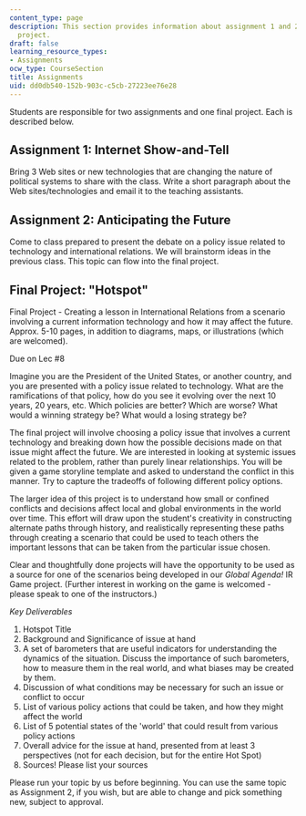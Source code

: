 ```yaml
---
content_type: page
description: This section provides information about assignment 1 and 2, and final
  project.
draft: false
learning_resource_types:
- Assignments
ocw_type: CourseSection
title: Assignments
uid: dd0db540-152b-903c-c5cb-27223ee76e28
---
```

Students are responsible for two assignments and one final project. Each is described below.

## Assignment 1: Internet Show-and-Tell

Bring 3 Web sites or new technologies that are changing the nature of political systems to share with the class. Write a short paragraph about the Web sites/technologies and email it to the teaching assistants.

## Assignment 2: Anticipating the Future

Come to class prepared to present the debate on a policy issue related to technology and international relations. We will brainstorm ideas in the previous class. This topic can flow into the final project.

## Final Project: "Hotspot"

Final Project - Creating a lesson in International Relations from a scenario involving a current information technology and how it may affect the future. Approx. 5-10 pages, in addition to diagrams, maps, or illustrations (which are welcomed).

Due on Lec #8

Imagine you are the President of the United States, or another country, and you are presented with a policy issue related to technology. What are the ramifications of that policy, how do you see it evolving over the next 10 years, 20 years, etc. Which policies are better? Which are worse? What would a winning strategy be? What would a losing strategy be?

The final project will involve choosing a policy issue that involves a current technology and breaking down how the possible decisions made on that issue might affect the future. We are interested in looking at systemic issues related to the problem, rather than purely linear relationships. You will be given a game storyline template and asked to understand the conflict in this manner. Try to capture the tradeoffs of following different policy options.

The larger idea of this project is to understand how small or confined conflicts and decisions affect local and global environments in the world over time. This effort will draw upon the student's creativity in constructing alternate paths through history, and realistically representing these paths through creating a scenario that could be used to teach others the important lessons that can be taken from the particular issue chosen.

Clear and thoughtfully done projects will have the opportunity to be used as a source for one of the scenarios being developed in our *Global Agenda!* IR Game project. (Further interest in working on the game is welcomed - please speak to one of the instructors.)

*Key Deliverables*

1. Hotspot Title
2. Background and Significance of issue at hand
3. A set of barometers that are useful indicators for understanding the dynamics of the situation. Discuss the importance of such barometers, how to measure them in the real world, and what biases may be created by them.
4. Discussion of what conditions may be necessary for such an issue or conflict to occur
5. List of various policy actions that could be taken, and how they might affect the world
6. List of 5 potential states of the 'world' that could result from various policy actions
7. Overall advice for the issue at hand, presented from at least 3 perspectives (not for each decision, but for the entire Hot Spot)
8. Sources! Please list your sources

Please run your topic by us before beginning. You can use the same topic as Assignment 2, if you wish, but are able to change and pick something new, subject to approval.